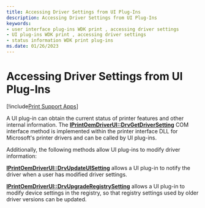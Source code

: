 ```yaml
---
title: Accessing Driver Settings from UI Plug-Ins
description: Accessing Driver Settings from UI Plug-Ins
keywords:
- user interface plug-ins WDK print , accessing driver settings
- UI plug-ins WDK print , accessing driver settings
- status information WDK print plug-ins
ms.date: 01/26/2023
---
```


# Accessing Driver Settings from UI Plug-Ins

[!include[Print Support Apps](../includes/print-support-apps.md)]

A UI plug-in can obtain the current status of printer features and other internal information. The [**IPrintOemDriverUI::DrvGetDriverSetting**](/windows-hardware/drivers/ddi/prcomoem/nf-prcomoem-iprintoemdriverui-drvgetdriversetting) COM interface method is implemented within the printer interface DLL for Microsoft's printer drivers and can be called by UI plug-ins.

Additionally, the following methods allow UI plug-ins to modify driver information:

[**IPrintOemDriverUI::DrvUpdateUISetting**](/windows-hardware/drivers/ddi/prcomoem/nf-prcomoem-iprintoemdriverui-drvupdateuisetting) allows a UI plug-in to notify the driver when a user has modified driver settings.

[**IPrintOemDriverUI::DrvUpgradeRegistrySetting**](/windows-hardware/drivers/ddi/prcomoem/nf-prcomoem-iprintoemdriverui-drvupgraderegistrysetting) allows a UI plug-in to modify device settings in the registry, so that registry settings used by older driver versions can be updated.
